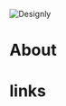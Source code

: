 ![Designly](https://cdn.discordapp.com/attachments/1015765462006640710/1049577234819723284/ezgif.com-gif-maker_15.gif)
# About
# links
